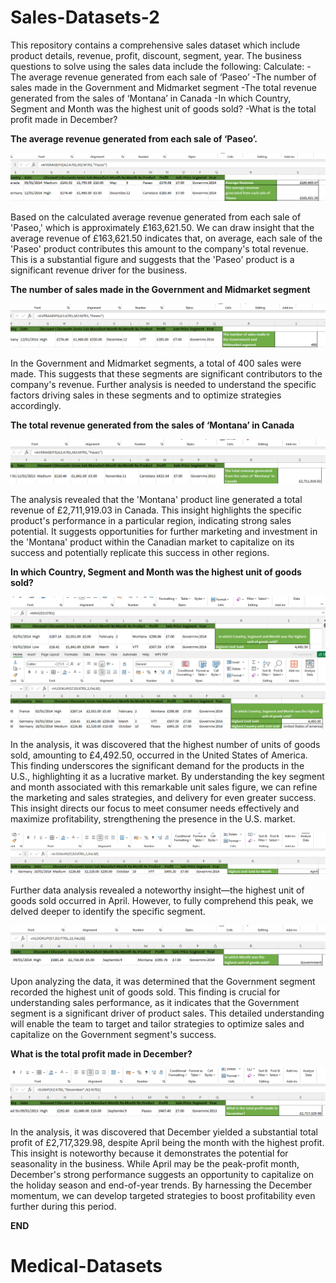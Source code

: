 # Sales-Datasets-2
This repository contains a comprehensive sales dataset which include product details, revenue, profit, discount, segment, year. The business questions to solve using the sales data include the following:
Calculate:
-The average revenue generated from each sale of ‘Paseo’
-The number of sales made in the Government and Midmarket segment
-The total revenue generated from the sales of ‘Montana’ in Canada
-In which Country, Segment and Month was the highest unit of goods sold?
-What is the total profit made in December?

**The average revenue generated from each sale of ‘Paseo’.**

![](S0.png)

Based on the calculated average revenue generated from each sale of 'Paseo,' which is approximately £163,621.50. We can draw insight that the average revenue of £163,621.50 indicates that, on average, each sale of the 'Paseo' product contributes this amount to the company's total revenue. This is a substantial figure and suggests that the 'Paseo' product is a significant revenue driver for the business.

**The number of sales made in the Government and Midmarket segment**

![](S1.png)

In the Government and Midmarket segments, a total of 400 sales were made. This suggests that these segments are significant contributors to the company's revenue. Further analysis is needed to understand the specific factors driving sales in these segments and to optimize strategies accordingly.

**The total revenue generated from the sales of ‘Montana’ in Canada**

![](S2.png)

The analysis revealed that the 'Montana' product line generated a total revenue of £2,711,919.03 in Canada. This insight highlights the specific product's performance in a particular region, indicating strong sales potential. It suggests opportunities for further marketing and investment in the 'Montana' product within the Canadian market to capitalize on its success and potentially replicate this success in other regions.

**In which Country, Segment and Month was the highest unit of goods sold?**

![](S3.png)
![](S4.png)

In the analysis, it was discovered that the highest number of units of goods sold, amounting to £4,492.50, occurred in the United States of America. This finding underscores the significant demand for the products in the U.S., highlighting it as a lucrative market. By understanding the key segment and month associated with this remarkable unit sales figure, we can refine the marketing and sales strategies, and delivery for even greater success. This insight directs our focus to meet consumer needs effectively and maximize profitability, strengthening the presence in the U.S. market.

![](S5.png)

Further data analysis revealed a noteworthy insight—the highest unit of goods sold occurred in April. However, to fully comprehend this peak, we delved deeper to identify the specific segment. 

![](S6.png)

Upon analyzing the data, it was determined that the Government segment recorded the highest unit of goods sold. This finding is crucial for understanding sales performance, as it indicates that the Government segment is a significant driver of product sales. This detailed understanding will enable the team to target and tailor strategies to optimize sales and capitalize on the Government segment's success.

**What is the total profit made in December?**

![](S7.png)

In the analysis, it was discovered that December yielded a substantial total profit of £2,717,329.98, despite April being the month with the highest profit. This insight is noteworthy because it demonstrates the potential for seasonality in the business. While April may be the peak-profit month, December's strong performance suggests an opportunity to capitalize on the holiday season and end-of-year trends. By harnessing the December momentum, we can develop targeted strategies to boost profitability even further during this period.

**END**

# Medical-Datasets









